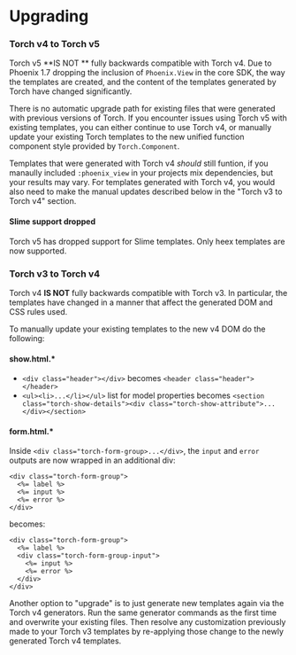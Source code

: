 # Upgrading

### Torch v4 to Torch v5

Torch v5 **IS NOT ** fully backwards compatible with Torch v4.  Due to Phoenix 1.7 dropping the inclusion
of `Phoenix.View` in the core SDK, the way the templates are created, and the content of the templates
generated by Torch have changed significantly.

There is no automatic upgrade path for existing files that were generated with previous versions of Torch.
If you encounter issues using Torch v5 with existing templates, you can either continue to use Torch v4,
or manually update your existing Torch templates to the new unified function component style
provided by `Torch.Component`.

Templates that were generated with Torch v4 _should_ still funtion, if you manaully included `:phoenix_view`
in your projects mix dependencies, but your results may vary.  For templates generated with Torch v4, you
would also need to make the manual updates described below in the "Torch v3 to Torch v4" section.

#### Slime support dropped

Torch v5 has dropped support for Slime templates.  Only heex templates
are now supported.

### Torch v3 to Torch v4

Torch v4 **IS NOT** fully backwards compatible with Torch v3.  In particular, the templates have changed
in a manner that affect the generated DOM and CSS rules used.

To manually update your existing templates to the new v4 DOM do the following:

#### show.html.*

* `<div class="header"></div>` becomes `<header class="header"></header>`
* `<ul><li>...</li></ul>` list for model properties becomes `<section class="torch-show-details"><div class="torch-show-attribute">...</div></section>`

#### form.html.*

Inside `<div class="torch-form-group>...</div>`, the `input` and `error` outputs are now wrapped in an additional div:

    <div class="torch-form-group">
      <%= label %>
      <%= input %>
      <%= error %>
    </div>

becomes:

    <div class="torch-form-group">
      <%= label %>
      <div class="torch-form-group-input">
        <%= input %>
        <%= error %>
      </div>
    </div>


Another option to "upgrade" is to just generate new templates again via the Torch v4 generators.  Run the same
generator commands as the first time and overwrite your existing files.  Then resolve any customization previously
made to your Torch v3 templates by re-applying those change to the newly generated Torch v4 templates.
